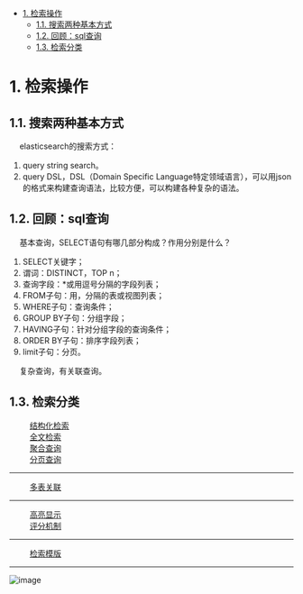 <!-- TOC -->

- [1. 检索操作](#1-检索操作)
    - [1.1. 搜索两种基本方式](#11-搜索两种基本方式)
    - [1.2. 回顾：sql查询](#12-回顾sql查询)
    - [1.3. 检索分类](#13-检索分类)

<!-- /TOC -->

# 1. 检索操作  

<!-- 
检索类型如何选型呢？
https://mp.weixin.qq.com/s/Fc5LhiLJIeCtstl9OFeqdQ

-->
<!-- 
ElasticSearch 搜索入门 
https://mp.weixin.qq.com/s/WVInd3kCciTVa1nzOgeEAQ
fuzzy query
https://mp.weixin.qq.com/s/ReiCivwDINsE8S5kwUWb5w
-->
<!-- 
SQL代替DSL
用SQL代替DSL查询ElasticSearch怎样？ 
https://mp.weixin.qq.com/s/CJkS3vu2BjUWfWrciwNVJg
如何用你最熟悉的 SQL 来查询 Elasticsearch 中的数据？ 
https://mp.weixin.qq.com/s/QQh0M85YqI-sHPnYy3pkBg
-->

  
## 1.1. 搜索两种基本方式  
<!-- 
ES运行检索两种基本方式
https://www.bblog.vip/article_detail/1559295979215
ES实战九、全文检索-ElasticSearch-进阶-两种查询方式
https://tech.souyunku.com/?p=37521
https://haokan.baidu.com/v?pd=wisenatural&vid=12730932323983835698
-->
&emsp; elasticsearch的搜索方式：  
1. query string search。  
2. query DSL，DSL（Domain Specific Language特定领域语言），可以用json的格式来构建查询语法，比较方便，可以构建各种复杂的语法。   
 

## 1.2. 回顾：sql查询  
&emsp; 基本查询，SELECT语句有哪几部分构成？作用分别是什么？  
1. SELECT关键字；  
2. 谓词：DISTINCT，TOP n；  
3. 查询字段：*或用逗号分隔的字段列表；  
4. FROM子句：用，分隔的表或视图列表；  
5. WHERE子句：查询条件；  
6. GROUP BY子句：分组字段；  
7. HAVING子句：针对分组字段的查询条件；  
8. ORDER BY子句：排序字段列表；  
9. limit子句：分页。  

&emsp; 复杂查询，有关联查询。  

## 1.3. 检索分类  
&emsp; &emsp; [结构化检索](/docs/ES/Structured.md)  
&emsp; &emsp; [全文检索](/docs/ES/fullText.md)  
&emsp; &emsp; [聚合查询](/docs/ES/togetherSearch.md)  
&emsp; &emsp; [分页查询](/docs/ES/limitSearch.md)  

-----

&emsp; &emsp; [多表关联](/docs/ES/multiTable.md)  

-----

&emsp; &emsp; [高亮显示](/docs/ES/highLight.md)  
&emsp; &emsp; [评分机制](/docs/ES/score.md)  

-----

&emsp; &emsp; [检索模版](/docs/ES/searchTemplate.md)  

-----

![image](https://gitee.com/wt1814/pic-host/raw/master/images/ES/es-83.png)  


